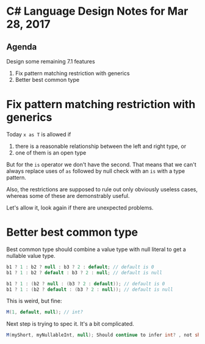 # C# Language Design Notes for Mar 28, 2017

## Agenda

Design some remaining 7.1 features

1. Fix pattern matching restriction with generics
2. Better best common type


# Fix pattern matching restriction with generics

Today `x as T` is allowed if 

1. there is a reasonable relationship between the left and right type, or
2. one of them is an open type

But for the `is` operator we don't have the second. That means that we can't always replace uses of `as` followed by null check with an `is` with a type pattern.

Also, the restrictions are supposed to rule out only obviously useless cases, whereas some of these are demonstrably useful.

Let's allow it, look again if there are unexpected problems.


# Better best common type

Best common type should combine a value type with null literal to get a nullable value type.

``` c#
b1 ? 1 : b2 ? null : b3 ? 2 : default; // default is 0
b1 ? 1 : b2 ? default : b3 ? 2 : null; // default is null

b1 ? 1 : (b2 ? null : (b3 ? 2 : default)); // default is 0
b1 ? 1 : (b2 ? default : (b3 ? 2 : null)); // default is null
```

This is weird, but fine:

``` c#
M(1, default, null); // int?
```

Next step is trying to spec it. It's a bit complicated.

``` c#
M(myShort, myNullableInt, null); Should continue to infer int? , not short?
```
